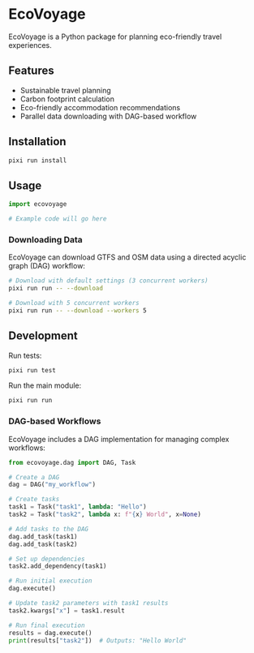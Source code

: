 # EcoVoyage

EcoVoyage is a Python package for planning eco-friendly travel experiences.

## Features

- Sustainable travel planning
- Carbon footprint calculation
- Eco-friendly accommodation recommendations
- Parallel data downloading with DAG-based workflow

## Installation

```bash
pixi run install
```

## Usage

```python
import ecovoyage

# Example code will go here
```

### Downloading Data

EcoVoyage can download GTFS and OSM data using a directed acyclic graph (DAG) workflow:

```bash
# Download with default settings (3 concurrent workers)
pixi run run -- --download

# Download with 5 concurrent workers
pixi run run -- --download --workers 5
```

## Development

Run tests:

```bash
pixi run test
```

Run the main module:

```bash
pixi run run
```

### DAG-based Workflows

EcoVoyage includes a DAG implementation for managing complex workflows:

```python
from ecovoyage.dag import DAG, Task

# Create a DAG
dag = DAG("my_workflow")

# Create tasks
task1 = Task("task1", lambda: "Hello")
task2 = Task("task2", lambda x: f"{x} World", x=None)

# Add tasks to the DAG
dag.add_task(task1)
dag.add_task(task2)

# Set up dependencies
task2.add_dependency(task1)

# Run initial execution
dag.execute()

# Update task2 parameters with task1 results
task2.kwargs["x"] = task1.result

# Run final execution
results = dag.execute()
print(results["task2"])  # Outputs: "Hello World"
``` 